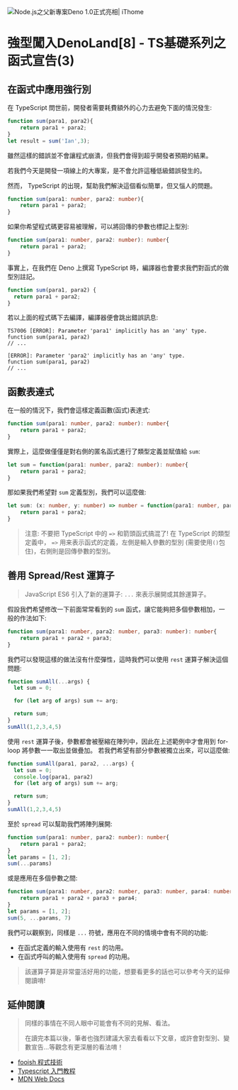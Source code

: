 ![Node.js之父新專案Deno 1.0正式亮相| iThome](https://s4.itho.me/sites/default/files/styles/picture_size_large/public/field/image/v1_wide.jpg?itok=aqrO_0jM)

# 強型闖入DenoLand[8] - TS基礎系列之函式宣告(3)

## 在函式中應用強行別

在 TypeScript 問世前，開發者需要耗費額外的心力去避免下面的情況發生:

```typescript
function sum(para1, para2){
    return para1 + para2;
}
let result = sum('Ian',3);
```

雖然這樣的錯誤並不會讓程式崩潰，但我們會得到超乎開發者預期的結果。

若我們今天是開發一項線上的大專案，是不會允許這種低級錯誤發生的。

然而， TypeScript 的出現，幫助我們解決這個看似簡單，但又惱人的問題。

```typescript
function sum(para1: number, para2: number){
    return para1 + para2;
}
```

如果你希望程式碼更容易被理解，可以將回傳的參數也標記上型別:

```typescript
function sum(para1: number, para2: number): number{
    return para1 + para2;
}
```

事實上，在我們在 Deno 上撰寫 TypeScript 時，編譯器也會要求我們對函式的做型別註記。

```typescript
function sum(para1, para2) {
  return para1 + para2;
}
```

若以上面的程式碼下去編譯，編譯器便會跳出錯誤訊息:

```
TS7006 [ERROR]: Parameter 'para1' implicitly has an 'any' type.
function sum(para1, para2) 
// ...
```

```
[ERROR]: Parameter 'para2' implicitly has an 'any' type.
function sum(para1, para2)
// ...
```

## 函數表達式

在一般的情況下，我們會這樣定義函數(函式)表達式:

```typescript
function sum(para1: number, para2: number): number{
    return para1 + para2;
}
```

實際上，這麼做僅僅是對右側的匿名函式進行了類型定義並賦值給 `sum`:

```typescript
let sum = function(para1: number, para2: number): number{
    return para1 + para2;
}
```

那如果我們希望對 `sum` 定義型別，我們可以這麼做:

```typescript
let sum: (x: number, y: number) => number = function(para1: number, para2: number): number{
    return para1 + para2;
}
```

> 注意: 不要把 TypeScript 中的 `=>` 和箭頭函式搞混了!
在 TypeScript 的類型定義中， `=>` 用来表示函式的定義，左側是輸入參數的型別 (需要使用`()`包住)，右側則是回傳參數的型別。

## 善用 Spread/Rest 運算子
> JavaScript ES6 引入了新的運算子: `...` 來表示展開或其餘運算子。

假設我們希望修改一下前面常常看到的 `sum` 函式，讓它能夠把多個參數相加，一般的作法如下:

```typescript
function sum(para1: number, para2: number, para3: number): number{
    return para1 + para2 + para3;
}
```
我們可以發現這樣的做法沒有什麼彈性，這時我們可以使用 `rest` 運算子解決這個問題:

```typescript
function sumAll(...args) { 
  let sum = 0;

  for (let arg of args) sum += arg;

  return sum;
}
sumAll(1,2,3,4,5)
```

使用 `rest` 運算子後，參數都會被壓縮在陣列中，因此在上述範例中才會用到 for-loop 將參數一一取出並做疊加。
若我們希望有部分參數被獨立出來，可以這麼做:

```typescript
function sumAll(para1, para2, ...args) { 
  let sum = 0;
  console.log(para1, para2)
  for (let arg of args) sum += arg;

  return sum;
}
sumAll(1,2,3,4,5)
```
至於 `spread` 可以幫助我們將陣列展開:

```typescript
function sum(para1: number, para2: number): number{
    return para1 + para2;
}
let params = [1, 2];
sum(...params)
```

或是應用在多個參數之間:

```typescript
function sum(para1: number, para2: number, para3: number, para4: number): number{
    return para1 + para2 + para3 + para4;
}
let params = [1, 2];
sum(5, ...params, 7)
```

我們可以觀察到，同樣是 `...` 符號，應用在不同的情境中會有不同的功能:
- 在函式定義的輸入使用有 `rest` 的功用。
- 在函式呼叫的輸入使用有 `spread` 的功用。

> 該運算子算是非常靈活好用的功能，想要看更多的話也可以參考今天的延伸閱讀唷!

## 延伸閱讀

> 同樣的事情在不同人眼中可能會有不同的見解、看法。
>
> 在讀完本篇以後，筆者也強烈建議大家去看看以下文章，或許會對型別、變數宣告...等觀念有更深層的看法唷！

- [fooish 程式技術](https://www.fooish.com/javascript/ES6/spread-rest-operator.html)
- [Typescript 入門教程](https://ts.xcatliu.com/basics/type-of-function.html)
- [MDN Web Docs](https://developer.mozilla.org/en-US/docs/Web/JavaScript/Reference/Operators/Spread_syntax)

